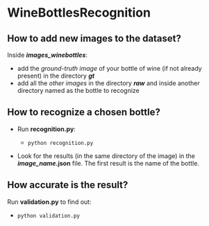 # WineBottlesRecognition

## How to add new images to the dataset?

Inside *__images_winebottles__*:

- add the _ground-truth image_ of your bottle of wine (if not already present) in the directory *__gt__*
- add all the _other images_ in the directory *__raw__* and inside another directory named as the bottle to recognize

## How to recognize a chosen bottle?

- Run __recognition.py__:
  - `python recognition.py`

- Look for the results (in the same directory of the image) in the __*image_name*.json__ file. The first result is the name of the bottle. 

## How accurate is the result?

Run __validation.py__ to find out:
- `python validation.py`
